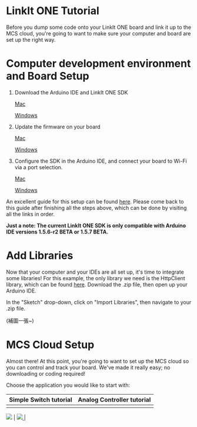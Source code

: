 # LinkIt ONE Tutorial

Before you dump some code onto your LinkIt ONE board and link it up to the MCS cloud, you're going to want to make sure your computer and board are set up the right way.

# Computer development environment and Board Setup


1. Download the Arduino IDE and LinkIt ONE SDK

    [Mac](http://labs.mediatek.com/site/global/developer_tools/mediatek_linkit/get-started/mac/install/)

    [Windows]( http://labs.mediatek.com/site/global/developer_tools/mediatek_linkit/get-started/windows/install/)
2. Update the firmware on your board

    [Mac](http://labs.mediatek.com/site/global/developer_tools/mediatek_linkit/get-started/mac/update/)

    [Windows](http://labs.mediatek.com/site/global/developer_tools/mediatek_linkit/get-started/windows/update/)

3. Configure the SDK in the Arduino IDE, and connect your board to Wi-Fi via a port selection.

    [Mac](http://labs.mediatek.com/site/global/developer_tools/mediatek_linkit/get-started/mac/configure/)

    [Windows](http://labs.mediatek.com/site/global/developer_tools/mediatek_linkit/get-started/windows/configure/)


An excellent guide for this setup can be found [here](http://labs.mediatek.com/site/global/developer_tools/mediatek_linkit/get-started/index.gsp). Please come back to this guide after finishing all the steps above, which can be done by visiting all the links in order.


**Just a note: The current LinkIt ONE SDK is only compatible with Arduino IDE versions 1.5.6-r2 BETA or 1.5.7 BETA.**


# Add Libraries

Now that your computer and your IDEs are all set up, it's time to integrate some libraries! For this example, the only library we need is the HttpClient library, which can be found [here](https://github.com/amcewen/HttpClient/releases). Download the .zip file, then open up your Arduino IDE.

In the "Sketch" drop-down, click on "Import Libraries", then navigate to your .zip file.

(補圖一張~)

# MCS Cloud Setup
Almost there! At this point, you're going to want to set up the MCS cloud so you can control and track your board. We've made it really easy; no downloading or coding required!

Choose the application you would like to start with:

| Simple Switch tutorial | Analog Controller tutorial |
| -- | -- |
| <a href="https://play.google.com/store/apps/details?id=com.mediatek.iotcloud" target="_blank">
  <img src="https://goo.gl/cIzlpF" border="0" />
</a> | <a href="https://play.google.com/store/apps/details?id=com.mediatek.iotcloud" target="_blank">
  <img src="https://goo.gl/cIzlpF" border="0" />
</a> |

